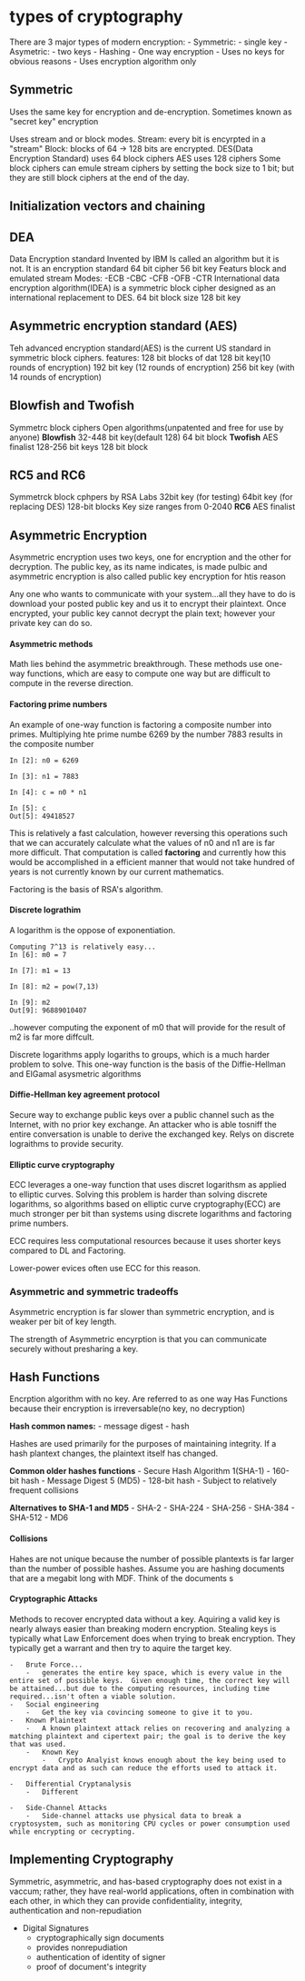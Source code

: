 # types of cryptography

There are 3 major types of modern encryption:
    -   Symmetric:
        -   single key
    -   Asymetric:
        -   two keys
    -   Hashing
        -   One way encryption
        -   Uses no keys for obvious reasons
        -   Uses encryption algorithm only

## Symmetric
Uses the same key for encryption and de-encryption.
Sometimes known as "secret key" encryption

Uses stream and or block modes.
Stream:
    every bit is encyrpted in a "stream"
Block:
    blocks of 64 -> 128 bits are 
    encrypted.
    DES(Data Encryption Standard) uses 64 block ciphers
    AES uses 128 ciphers
    Some block ciphers can emule
    stream ciphers by setting the bock size to 1 bit; but they are still block ciphers at the end of the day.

## Initialization vectors and chaining



## DEA
Data Encryption standard
Invented by IBM
Is called an algorithm but it is not.
It is an encryption standard
64 bit cipher
56 bit key
Featurs block and emulated stream
Modes:
    -ECB
    -CBC
    -CFB
    -OFB
    -CTR
International data encryption algorithm(IDEA) is a symmetric block cipher designed as an international replacement to DES.
64 bit block size
128 bit key

## 



## Asymmetric encryption standard (AES)
Teh advanced encryption standard(AES) is the current US standard in symmetric block ciphers.
features:
128 bit blocks of dat
128 bit key(10 rounds of encryption)
192 bit key (12 rounds of encryption)
256 bit key (with 14 rounds of encryption)



## Blowfish and Twofish
Symmetrc block ciphers
Open algorithms(unpatented and free for use by anyone)
**Blowfish**
32-448 bit key(default 128)
64 bit block
**Twofish**
AES finalist
128-256 bit keys 
128 bit block


## RC5 and RC6
Symmetrck block cphpers by RSA Labs
32bit key (for testing)
64bit key (for replacing DES)
128-bit blocks
Key size ranges from 0-2040
**RC6** 
AES finalist



## Asymmetric Encryption
Asymmetric encryption uses two keys, one for encryption and the other for decryption.  The public key, as its name indicates, is made pulbic and asymmetric encryption is also called public key encryption for htis reason

Any one who wants to communicate with your system...all they have to do is download your posted public key and us it to encrypt their plaintext.  Once encrypted, your public key cannot decrypt the plain text; however your private key can do so.

#### Asymmetric methods
Math lies behind the asymmetric breakthrough.  These methods use one-way functions, which are easy to compute one way but are difficult to compute in the reverse direction.

#### Factoring prime numbers
An example of one-way function is factoring a composite number into
primes.  Multiplying hte prime numbe 6269 by the number 7883 results in the composite number 


    In [2]: n0 = 6269

    In [3]: n1 = 7883

    In [4]: c = n0 * n1

    In [5]: c
    Out[5]: 49418527

This is relatively a fast calculation,
however reversing this operations such that we can accurately calculate what the values of n0 and n1 are is far more difficult.  That computation is called **factoring** and currently how this would be accomplished in a efficient manner that would not take hundred of years is not currently known by our current mathematics.

Factoring is the basis of RSA's algorithm.


#### Discrete lograthim

A logarithm is the oppose of exponentiation.

    Computing 7^13 is relatively easy...
    In [6]: m0 = 7

    In [7]: m1 = 13

    In [8]: m2 = pow(7,13)

    In [9]: m2
    Out[9]: 96889010407

..however computing the exponent of m0 that will provide for the result of
m2 is far more diffcult.

Discrete logarithms apply logariths to groups, which is a much harder problem to solve.  This one-way function is the basis of the 
Diffie-Hellman and ElGamal asysmetric algorithms


#### Diffie-Hellman key agreement protocol

Secure way to exchange public keys over a public channel such as the Internet, with no prior key exchange.  An attacker who is able tosniff the entire conversation is unable to derive the exchanged key.
Relys on discrete lograithms to provide security.


####  Elliptic curve cryptography
ECC leverages a one-way function that uses discret logarithsm as applied to elliptic curves.  Solving this problem is harder than solving discrete logarithms, so algorithms based on elliptic curve cryptography(ECC) are much stronger per bit than 
systems using discrete logarithms and factoring prime numbers.

ECC requires less computational resources because it uses shorter keys compared to DL and Factoring.

Lower-power evices often use ECC for this reason.


### Asymmetric and symmetric tradeoffs
Asymmetric encryption is far slower than symmetric encryption, and is weaker per bit of key length.

The strength of Asymmetric encyrption is that you can communicate securely without presharing a key.



## Hash Functions
Encrption algorithm with no key.
Are referred to as one way Has Functions because their encryption is irreversable(no key, no decryption)

**Hash common names:**
    -   message digest
    -   hash

Hashes are used primarily for the purposes of maintaining integrity.
If a hash plantext changes, the plaintext itself has changed.

**Common older hashes functions**
    -   Secure Hash Algorithm 1(SHA-1)
        -   160-bit hash
    -   Message Digest 5 (MD5)
        -   128-bit hash
        -   Subject to relatively frequent collisions


**Alternatives to SHA-1 and MD5**
    -   SHA-2
    -   SHA-224
    -   SHA-256
    -   SHA-384
    -   SHA-512
    -   MD6
  

#### Collisions
Hahes are not unique because the number of possible plantexts is far larger than the number of possible hashes.  Assume you are hashing documents that are a megabit long with MDF.  Think of the documents s


#### Cryptographic Attacks
Methods to recover encrypted data without a key. Aquiring a valid key is nearly always easier than breaking modern encryption.  Stealing keys is typically what Law Enforcement does when trying to break encryption.  They typically get a warrant and then try to aquire the target key.

    -   Brute Force...
        -   generates the entire key space, which is every value in the entire set of possible keys.  Given enough time, the correct key will be attained...but due to the computing resources, including time required...isn't often a viable solution.
    -   Social engineering
        -   Get the key via covincing someone to give it to you.
    -   Known Plaintext
        -   A known plaintext attack relies on recovering and analyzing a matching plaintext and cipertext pair; the goal is to derive the key that was used.
        -   Known Key
            -   Crypto Analyist knows enough about the key being used to encrypt data and as such can reduce the efforts used to attack it.

    -   Differential Cryptanalysis
        -   Different

    -   Side-Channel Attacks
        -   Side-channel attacks use physical data to break a cryptosystem, such as monitoring CPU cycles or power consumption used while encrypting or cecrypting.

## Implementing Cryptography
  Symmetric, asymmetric, and has-based cryptography does not exist in a vaccum; rather, they have real-world applications, often in combination with each other, in which they can provide confidentiality, integrity, authentication and non-repudiation

  - Digital Signatures
    - cryptographically sign documents
    - provides nonrepudiation
    - authentication of identity of signer
    - proof of document's integrity
  


